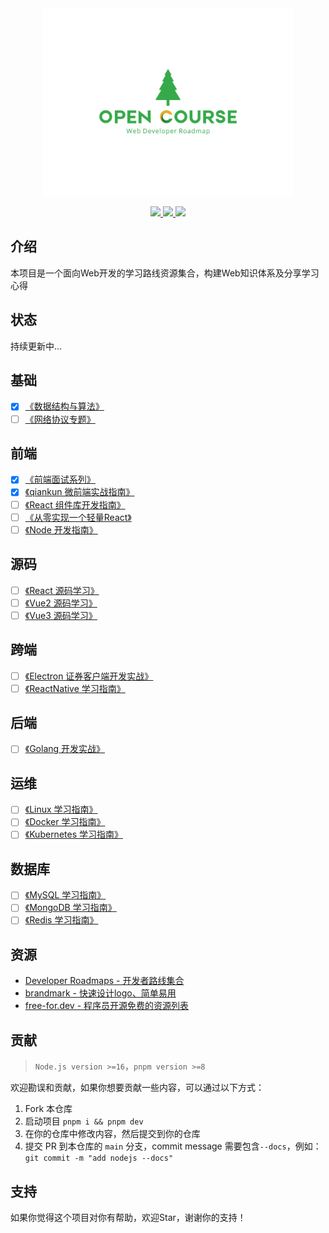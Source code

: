 <div align="center">
  <img src="./logo_tree.svg" width="400"  alt="logo" />
</div>

<p align="center">
  <a href="https://github.com/aaronlamz/open-course/actions/workflows/deploy-docs.yml">
    <img src="https://github.com/aaronlamz/open-course/actions/workflows/deploy-docs.yml/badge.svg ">
  </a>

  <a href="https://chat.openai.com/">
    <img src ="https://badgen.net/static/AIGC%20By/ChatGPT-4/green">
  </a>

  <a href="https://flat.badgen.net/badge/icon/wiki/green?icon=wiki&label">
    <img src ="https://flat.badgen.net/badge/icon/wiki/green?icon=wiki&label">
  </a>
</p>

## 介绍
本项目是一个面向Web开发的学习路线资源集合，构建Web知识体系及分享学习心得

## 状态
持续更新中...

## 基础
- [x] [《数据结构与算法》](https://www.ultimate-kernel.fun/open-course/algorithm/)
- [ ] [《网络协议专题》](https://www.ultimate-kernel.fun/open-course/network/)

## 前端
- [x] [《前端面试系列》](https://www.ultimate-kernel.fun/open-course/interview/)
- [x] [《qiankun 微前端实战指南》](https://www.ultimate-kernel.fun/open-course/qiankun/)
- [ ] [《React 组件库开发指南》](https://www.ultimate-kernel.fun/open-course/react/)
- [ ] [《从零实现一个轻量React》](https://www.ultimate-kernel.fun/open-course/react-framework/)
- [ ] [《Node 开发指南》](https://www.ultimate-kernel.fun/open-course/nodejs/)

## 源码
- [ ] [《React 源码学习》](https://www.ultimate-kernel.fun/open-course/react-source/)
- [ ] [《Vue2 源码学习》](https://www.ultimate-kernel.fun/open-course/vue-source/)
- [ ] [《Vue3 源码学习》](https://www.ultimate-kernel.fun/open-course/vue3-source/)

## 跨端
- [ ] [《Electron 证券客户端开发实战》](https://www.ultimate-kernel.fun/open-course/electron/)
- [ ] [《ReactNative 学习指南》](https://www.ultimate-kernel.fun/open-course/reactnative/)

## 后端
- [ ] [《Golang 开发实战》](https://www.ultimate-kernel.fun/open-course/golang/)

## 运维
- [ ] [《Linux 学习指南》](https://www.ultimate-kernel.fun/open-course/linux/)
- [ ] [《Docker 学习指南》](https://www.ultimate-kernel.fun/open-course/docker/)
- [ ] [《Kubernetes 学习指南》](https://www.ultimate-kernel.fun/open-course/kubernetes/)

## 数据库
- [ ] [《MySQL 学习指南》](https://www.ultimate-kernel.fun/open-course/mysql/)
- [ ] [《MongoDB 学习指南》](https://www.ultimate-kernel.fun/open-course/mongodb/)
- [ ] [《Redis 学习指南》](https://www.ultimate-kernel.fun/open-course/redis/)

## 资源
- [Developer Roadmaps - 开发者路线集合](https://roadmap.sh/)
- [brandmark - 快速设计logo、简单易用](https://brandmark.io/)
- [free-for.dev - 程序员开源免费的资源列表](https://free-for.dev/#/)

## 贡献
> `Node.js version >=16`，`pnpm version >=8`

欢迎勘误和贡献，如果你想要贡献一些内容，可以通过以下方式：
1. Fork 本仓库
2. 启动项目 `pnpm i && pnpm dev`
3. 在你的仓库中修改内容，然后提交到你的仓库
4. 提交 PR 到本仓库的 `main` 分支，commit message 需要包含`--docs`，例如：`git commit -m "add nodejs --docs"`

## 支持
如果你觉得这个项目对你有帮助，欢迎Star，谢谢你的支持！



